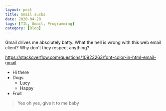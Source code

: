 ```yaml
---
layout: post
title: Gmail sucks
date: 2020-04-28
tags: [TIL, Gmail, Programming]
category: [Blog]
---
```

Gmail drives me absolutely batty. What the hell is wrong with this web email client? Why don't they respect anything?<!-- more -->

https://stackoverflow.com/questions/10923263/font-color-in-html-email-gmail

<ul>
    <li>Hi there</li>
    <li>Dogs
        <ul>
            <li>Lucy</li>
            <li>Happy</li>
        </ul>
    </li>
    <li>Fruit</li>
</ul>

<blockquote>
    Yes oh yes, give it to me baby
</blockquote>
